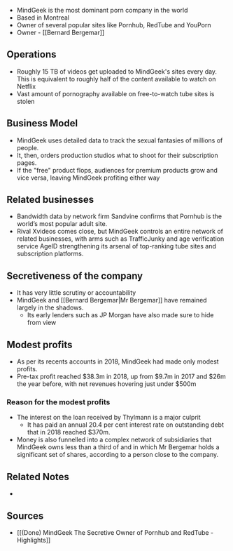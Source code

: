 - MindGeek is the most dominant porn company in the world
- Based in Montreal
- Owner of several popular sites like Pornhub, RedTube and YouPorn
- Owner - [[Bernard Bergemar]]

## Operations
- Roughly 15 TB of videos get uploaded to MindGeek's sites every day. This is equivalent to roughly half of the content available to watch on Netflix
- Vast amount of pornography available on free-to-watch tube sites is stolen

## Business Model
- MindGeek uses detailed data to track the sexual fantasies of millions of people.
- It, then, orders production studios what to shoot for their subscription pages.
- If the "free" product flops, audiences for premium products grow and vice versa, leaving MindGeek profiting either way

## Related businesses
- Bandwidth data by network firm Sandvine confirms that Pornhub is the world’s most popular adult site.
- Rival Xvideos comes close, but MindGeek controls an entire network of related businesses, with arms such as TrafficJunky and age verification service AgeID strengthening its arsenal of top-ranking tube sites and subscription platforms.

## Secretiveness of the company
- It has very little scrutiny or accountability
- MindGeek and [[Bernard Bergemar|Mr Bergemar]] have remained largely in the shadows.
	- Its early lenders such as JP Morgan have also made sure to hide from view

## Modest profits
- As per its recents accounts in 2018, MindGeek had made only modest profits.
- Pre-tax profit reached $38.3m in 2018, up from $9.7m in 2017 and $26m the year before, with net revenues hovering just under $500m

### Reason for the modest profits
- The interest on the loan received by Thylmann is a major culprit
	- It has paid an annual 20.4 per cent interest rate on outstanding debt that in 2018 reached $370m.
- Money is also funnelled into a complex network of subsidiaries that MindGeek owns less than a third of and in which Mr Bergemar holds a significant set of shares, according to a person close to the company.

## Related Notes
- 

## Sources
- [[(Done) MindGeek The Secretive Owner of Pornhub and RedTube - Highlights]]